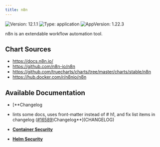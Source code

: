 ```yaml
---
title: n8n
---
```


![Version: 12.1.1](https://img.shields.io/badge/Version-12.1.1-informational?style=flat-square) ![Type: application](https://img.shields.io/badge/Type-application-informational?style=flat-square) ![AppVersion: 1.22.3](https://img.shields.io/badge/AppVersion-1.22.3-informational?style=flat-square)

n8n is an extendable workflow automation tool.

## Chart Sources

- https://docs.n8n.io/
- https://github.com/n8n-io/n8n
- https://github.com/truecharts/charts/tree/master/charts/stable/n8n
- https://hub.docker.com/r/n8nio/n8n

## Available Documentation

- [**Changelog
- lints some docs, uses front-matter instead of # h1, and fix list items in changelog ([#16589](https://github.com/truecharts/charts/issues/16589))Changelog**](CHANGELOG)

- [**Container Security**](container-security)

- [**Helm Security**](helm-security)

